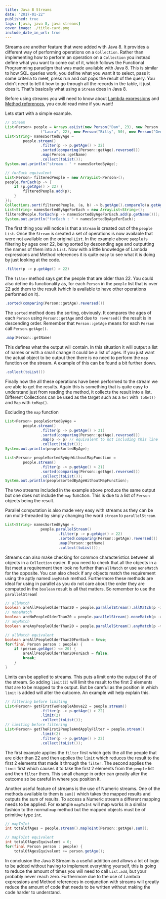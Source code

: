 ```yaml
---
title: Java 8 Streams
date: "2017-01-22"
published: true
tags: [java, java 8, java streams]
cover_image: ./title-card.png
include_date_in_url: true
---
```


Streams are another feature that were added with Java 8. It provides a different way of performing operations on a `Collection`. Rather than implementing how to perform an operation on a `Collection` you instead define what you want to come out of it, which follows the Functional Programming paradigm that was made available with Java 8. This is similar to how SQL queries work, you define what you want it to select, pass it some criteria to meet, press run and out pops the result of the query. You didn't need to tell it how to go through all the records in the table, it just does it. That's basically what using a `Stream` does in Java 8.

Before using streams you will need to know about [Lambda expressions](https://lankydan.dev/2017/01/14/a-little-lambda-tutorial/) and [Method references](https://lankydan.dev/2017/01/18/methodreference/), you could read mine if you want!

Lets start with a simple example.

```java
// Stream
List<Person> people = Arrays.asList(new Person("Dan", 23), new Person
                ("Laura", 22), new Person("Billy", 50), new Person("George", 21));
List<String> namesSortedByAge =
        people.stream()
                .filter(p -> p.getAge() > 22)
                .sorted(comparing(Person::getAge).reversed())
                .map(Person::getName)
                .collect(toList());
System.out.println("stream : " + namesSortedByAge);

// forEach equivalent
List<Person> filteredPeople = new ArrayList<Person>();
people.forEach(p -> {
    if (p.getAge() > 22) {
        filteredPeople.add(p);
    }
});
Collections.sort(filteredPeople, (a, b) -> b.getAge().compareTo(a.getAge()));
List<String> namesSortedByAgeForEach = new ArrayList<String>();
filteredPeople.forEach(p -> namesSortedByAgeForEach.add(p.getName()));
System.out.println("forEach : " + namesSortedByAgeForEach);
```

The first thing you will notice is that a `Stream` is created out of the `people` `List`. Once the `Stream` is created a set of operations is now available that were not available on the original `List`. In the example above `people` is filtering by ages over 22, being sorted by descending age and outputting the names of them into a `List`. Now with a little knowledge of Lambda expressions and Method references it is quite easy to see what it is doing by just looking at the code.

```java
.filter(p -> p.getAge() > 22)
```

The `filter` method says get the people that are older than 22. You could also define its functionality as, for each `Person` in the `people` list that is over 22 add them to the result (which is available to have other operations performed on it).

```java
.sorted(comparing(Person::getAge).reversed())
```

The `sorted` method does the sorting, obviously. It compares the ages of each `Person` using `Person::getAge` and due to` reversed()` the result is in descending order. Remember that `Person::getAge` means for each `Person` call `Person.getAge()`.

```java
.map(Person::getName)
```

This defines what the output will contain. In this situation it will output a list of names or with a small change it could be a list of ages. If you just want the actual object to be output then there is no need to perform the `map` function on the stream. A example of this can be found a bit further down.

```java
.collect(toList())
```

Finally now the all these operations have been performed to the stream we are able to get the results. Again this is something that is quite easy to understand just from reading the method, it collects the result into a list. Different Collections can be used as the target such as a `Set` with` toSet()` and `Map` with `toMap()`.

Excluding the `map` function

```java
List<Person> peopleSortedByAge =
        people.stream()
                .filter(p -> p.getAge() > 21)
                .sorted(comparing(Person::getAge).reversed())
                .map(p -> p) // equivalent to not including this line
                .collect(toList());
System.out.println(peopleSortedByAge);

List<Person> peopleSortedByAgeWithoutMapFunction =
        people.stream()
                .filter(p -> p.getAge() > 21)
                .sorted(comparing(Person::getAge).reversed())
                .collect(toList());
System.out.println(peopleSortedByAgeWithoutMapFunction);
```

The two streams included in the example above produce the same output but one does not include the `map` function. This is due to a list of `Person` objects being the result.

Parallel computation is also made very easy with streams as they can be ran multi-threaded by simply changing the word `stream` to `parallelStream`.

```java
List<String> namesSortedByAge =
                people.parallelStream()
                        .filter(p -> p.getAge() > 22)
                        .sorted(comparing(Person::getAge).reversed())
                        .map(Person::getName)
                        .collect(toList());
```

Streams can also make checking for common characteristics between all objects in a `Collection` easier. If you need to check that all the objects in a list meet a requirement then look no further than `allMatch` or use `noneMatch` for the opposite. You can also check if any objects match the requirement using the aptly named `anyMatch` method. Furthermore these methods are ideal for using in parallel as you do not care about the order they are computed in the `boolean` result is all that matters. So remember to use the `parallelStream`!

```java
// allMatch
boolean areAllPeopleOlderThan20 = people.parallelStream().allMatch(p -> p.getAge() > 20);
// noneMatch
boolean areNoPeopleOlderThan20 = people.parallelStream().noneMatch(p -> p.getAge() > 20);
// anyMatch
boolean areAnyPeopleOlderThan20 = people.parallelStream().anyMatch(p -> p.getAge() > 20);

// allMatch equivalent
boolean areAllPeopleOlderThan20ForEach = true;
for(final Person person : people) {
    if (person.getAge() <= 20) {
        areAllPeopleOlderThan20ForEach = false;
        break;
    }
}
```

Limits can be applied to streams. This puts a limit onto the output of the of the stream. So adding `limit(2)` will limit the result to the first 2 elements that are to be mapped to the output. But be careful as the position in which `limit` is added will alter the outcome. An example will help explain this.

```java
// filtering before limiting
List<Person> getFirstTwoPeopleAbove22 = people.stream()
                .filter(p -> p.getAge() > 22)
                .limit(2)
                .collect(toList());
// limiting before filtering
List<Person> getTheFirst2PeopleAndApplyFilter = people.stream()
                .limit(2)
                .filter(p -> p.getAge() > 22)
                .collect(toList());
```

The first example applies the `filter` first which gets the all the people that are older than 22 and then applies the `limit` which reduces the result to the first 2 elements that made it through the `filter`. The second applies the `limit` first which causes it to take the first 2 elements from the `people` list and then `filter` them. This small change in order can greatly alter the outcome so be careful in where you position it.

Another useful feature of streams is the use of Numeric streams. One of the methods available to them is `sum()` which takes the mapped results and outputs the sum of results. To access a Numeric stream a different mapping needs to be applied. For example `mapToInt` will map works in a similar fashion to the normal `map` method but the mapped objects must be of primitive type `int`.

```java
// mapToInt
int totalOfAges = people.stream().mapToInt(Person::getAge).sum();

// mapToInt equivalent
int totalOfAgesEquivalent = 0;
for(final Person person : people) {
    totalOfAgesEquivalent += person.getAge();
```

In conclusion the Java 8 Stream is a useful addition and allows a lot of logic to be added without having to implement everything yourself, this is going to reduce the amount of times you will need to call `List.add`, but your probably never reach zero. Furthermore due to the use of Lambda expressions and Method references in conjunction with streams will greatly reduce the amount of code that needs to be written without making the code harder to understand.
